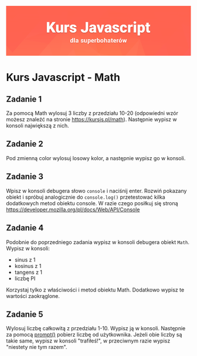 ![](../../kursjs.png)

# Kurs Javascript - Math

## Zadanie 1
Za pomocą Math wylosuj 3 liczby z przedziału 10-20 (odpowiedni wzór możesz znaleźć na stronie https://kursjs.pl/math). Następnie wypisz w konsoli największą z nich.

## Zadanie 2
Pod zmienną color wylosuj losowy kolor, a następnie wypisz go w konsoli.

## Zadanie 3
Wpisz w konsoli debugera słowo `console` i naciśnij enter.
Rozwiń pokazany obiekt i spróbuj analogicznie do `console.log()` przetestować kilka dodatkowych metod obiektu console. W razie czego posiłkuj się stroną https://developer.mozilla.org/pl/docs/Web/API/Console

## Zadanie 4
Podobnie do poprzedniego zadania wypisz w konsoli debugera obiekt `Math`. Wypisz w konsoli:

- sinus z 1
- kosinus z 1
- tangens z 1
- liczbę PI

Korzystaj tylko z właściwości i metod obiektu Math. Dodatkowo wypisz te wartości zaokrąglone.

## Zadanie 5
Wylosuj liczbę całkowitą z przedziału 1-10. Wypisz ją w konsoli. Następnie za pomocą [prompt()](https://developer.mozilla.org/pl/docs/Web/API/Window/prompt) pobierz liczbę od użytkownika. Jeżeli obie liczby są takie same, wypisz w konsoli "trafiłeś!", w przeciwnym razie wypisz "niestety nie tym razem".



